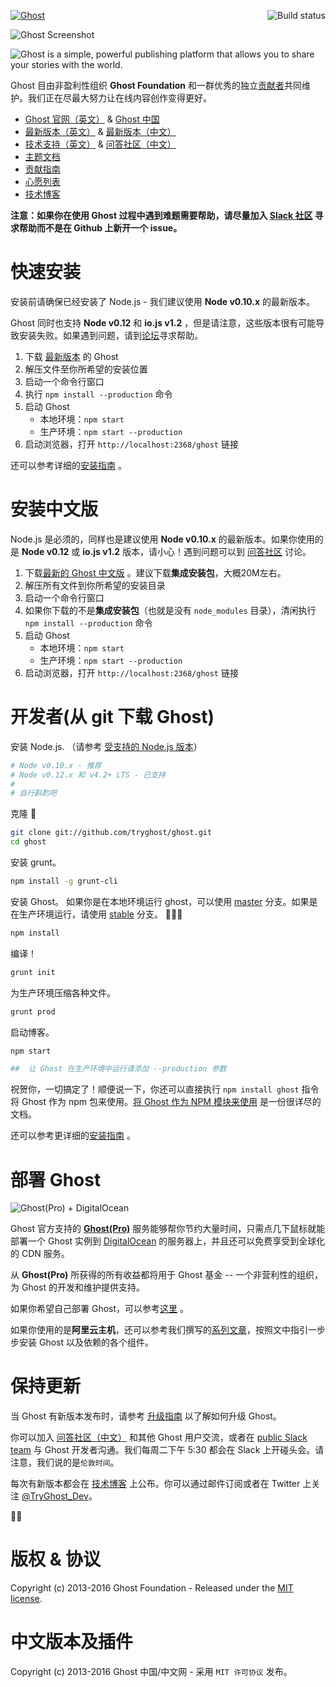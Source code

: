 <a href="https://github.com/TryGhost/Ghost"><img src="https://cloud.githubusercontent.com/assets/120485/6622822/c4c639fe-c8e7-11e4-9e64-5bec06c8b4c3.png" alt="Ghost" /></a>
<a href="https://travis-ci.org/TryGhost/Ghost"><img align="right" src="https://travis-ci.org/TryGhost/Ghost.svg?branch=master" alt="Build status" /></a>

![Ghost Screenshot](https://cloud.githubusercontent.com/assets/120485/6626466/6dae46b2-c8ff-11e4-8c7c-8dd63b215f7b.jpg)

![Ghost is a simple, powerful publishing platform that allows you to share your stories with the world.](https://cloud.githubusercontent.com/assets/120485/6626501/b2bb072c-c8ff-11e4-8e1a-2e78e68fd5c3.png)

Ghost 目由非盈利性组织 **Ghost Foundation** 和一群优秀的独立[贡献者](https://github.com/TryGhost/Ghost/contributors)共同维护。我们正在尽最大努力让在线内容创作变得更好。

- [Ghost 官网（英文）](https://ghost.org) & [Ghost 中国](http://www.ghostchina.com/)
- [最新版本（英文）](https://ghost.org/download/) & [最新版本（中文）](http://www.ghostchina.com/download/)
- [技术支持（英文）](http://support.ghost.org/) & [问答社区（中文）](http://wenda.ghostchina.com/)
- [主题文档](http://themes.ghost.org)
- [贡献指南](https://github.com/TryGhost/Ghost/blob/master/.github/CONTRIBUTING.md)
- [心愿列表](http://ideas.ghost.org/)
- [技术博客](http://dev.ghost.org)

**注意：如果你在使用 Ghost 过程中遇到难题需要帮助，请尽量加入 [Slack 社区](https://ghost.org/slack/) 寻求帮助而不是在 Github 上新开一个 issue。**


# 快速安装

安装前请确保已经安装了 Node.js - 我们建议使用 **Node v0.10.x** 的最新版本。

Ghost 同时也支持 **Node v0.12** 和 **io.js v1.2** ，但是请注意，这些版本很有可能导致安装失败。如果遇到问题，请到[论坛](https://ghost.org/forum/installation/)寻求帮助。

1. 下载 [最新版本](https://ghost.org/download/) 的 Ghost
1. 解压文件至你所希望的安装位置
1. 启动一个命令行窗口
1. 执行 `npm install --production` 命令
1. 启动 Ghost
    - 本地环境：`npm start`
    - 生产环境：`npm start --production`
1. 启动浏览器，打开 `http://localhost:2368/ghost` 链接

还可以参考详细的[安装指南](http://support.ghost.org/installation/) 。

# 安装中文版

Node.js 是必须的，同样也是建议使用  **Node v0.10.x** 的最新版本。如果你使用的是 **Node v0.12** 或 **io.js v1.2** 版本，请小心！遇到问题可以到 [问答社区](http://wenda.ghostchina.com/) 讨论。

1. 下载[最新的 Ghost 中文版](http://www.ghostchina.com/download/) 。建议下载**集成安装包**，大概20M左右。
1. 解压所有文件到你所希望的安装目录
1. 启动一个命令行窗口
1. 如果你下载的不是**集成安装包**（也就是没有 `node_modules` 目录），清闲执行 `npm install --production` 命令
1. 启动 Ghost
    - 本地环境：`npm start`
    - 生产环境：`npm start --production`
1. 启动浏览器，打开 `http://localhost:2368/ghost` 链接

<a name="getting-started"></a>
# 开发者(从 git 下载 Ghost)

安装 Node.js. （请参考 [受支持的 Node.js 版本](http://support.ghost.org/supported-node-versions/)）

```bash
# Node v0.10.x - 推荐
# Node v0.12.x 和 v4.2+ LTS - 已支持
#
# 自行斟酌吧
```

克隆 :ghost:

```bash
git clone git://github.com/tryghost/ghost.git
cd ghost
```

安装 grunt。

```bash
npm install -g grunt-cli
```

安装 Ghost。 如果你是在本地环境运行 ghost，可以使用 [master](https://github.com/TryGhost/Ghost/tree/master) 分支。如果是在生产环境运行，请使用 [stable](https://github.com/TryGhost/Ghost/tree/stable) 分支。 :no_entry_sign::rocket::microscope:

```bash
npm install
```

编译！

```bash
grunt init
```

为生产环境压缩各种文件。

```bash
grunt prod
```

启动博客。

```bash
npm start

##  让 Ghost 在生产环境中运行请添加 --production 参数
```

祝贺你，一切搞定了！顺便说一下，你还可以直接执行 `npm install ghost` 指令将 Ghost 作为 npm 包来使用。[将 Ghost 作为 NPM 模块来使用](https://github.com/TryGhost/Ghost/wiki/Using-Ghost-as-an-npm-module) 是一份很详尽的文档。

还可以参考更详细的[安装指南](http://support.ghost.org/installation/) 。


# 部署 Ghost

![Ghost(Pro) + DigitalOcean](https://cloud.githubusercontent.com/assets/120485/8180331/d6674e32-1414-11e5-8ce4-2250e9994906.png)

Ghost 官方支持的 **[Ghost(Pro)](https://ghost.org/pricing/)** 服务能够帮你节约大量时间，只需点几下鼠标就能部署一个 Ghost 实例到 [DigitalOcean](https://digitalocean.com) 的服务器上，并且还可以免费享受到全球化的 CDN 服务。

从 **Ghost(Pro)** 所获得的所有收益都将用于 Ghost 基金 -- 一个非营利性的组织，为 Ghost 的开发和维护提供支持。

如果你希望自己部署 Ghost，可以参考[这里](http://support.ghost.org/deploying-ghost/) 。

如果你使用的是**阿里云主机**，还可以参考我们撰写的[系列文章](http://www.ghostchina.com/tag/aliyun-ecs/)，按照文中指引一步步安装 Ghost 以及依赖的各个组件。


# 保持更新

当 Ghost 有新版本发布时，请参考 [升级指南](http://support.ghost.org/how-to-upgrade/) 以了解如何升级 Ghost。

你可以加入 [问答社区（中文）](http://wenda.ghostchina.com/) 和其他 Ghost 用户交流，或者在 [public Slack team](https://ghost.org/slack/) 与 Ghost 开发者沟通。我们每周二下午 5:30 都会在 Slack 上开碰头会。请注意，我们说的是`伦敦时间`。

每次有新版本都会在 [技术博客](http://dev.ghost.org/tag/releases/) 上公布。你可以通过邮件订阅或者在 Twitter 上关注 [@TryGhost_Dev](https://twitter.com/tryghost_dev)。

:saxophone::turtle:


# 版权 & 协议

Copyright (c) 2013-2016 Ghost Foundation - Released under the [MIT license](LICENSE).

# 中文版本及插件

Copyright (c) 2013-2016 Ghost 中国/中文网 - 采用 `MIT 许可协议` 发布。

